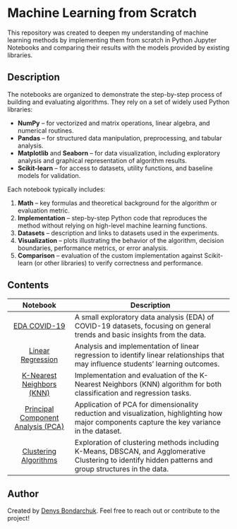 # Machine Learning from Scratch

This repository was created to deepen my understanding of machine learning methods by implementing them from scratch in Python Jupyter Notebooks and comparing their results with the models provided by existing libraries.

## Description

The notebooks are organized to demonstrate the step-by-step process of building and evaluating algorithms. They rely on a set of widely used Python libraries:

- **NumPy** – for vectorized and matrix operations, linear algebra, and numerical routines.
- **Pandas** – for structured data manipulation, preprocessing, and tabular analysis.
- **Matplotlib** and **Seaborn** – for data visualization, including exploratory analysis and graphical representation of algorithm results.
- **Scikit-learn** – for access to datasets, utility functions, and baseline models for validation.

Each notebook typically includes:

1. **Math** – key formulas and theoretical background for the algorithm or evaluation metric.
2. **Implementation** – step-by-step Python code that reproduces the method without relying on high-level machine learning functions.
3. **Datasets** – description and links to datasets used in the experiments.
4. **Visualization** – plots illustrating the behavior of the algorithm, decision boundaries, performance metrics, or error analysis.
5. **Comparison** – evaluation of the custom implementation against Scikit-learn (or other libraries) to verify correctness and performance.

## Contents

| Notebook | Description |
|:--------:|-------------|
| [EDA COVID-19](notebooks/01_eda_covid19.ipynb) | A small exploratory data analysis (EDA) of COVID-19 datasets, focusing on general trends and basic insights from the data. |
| [Linear Regression](notebooks/02_linear_regression.ipynb) | Analysis and implementation of linear regression to identify linear relationships that may influence students’ learning outcomes. |
| [K-Nearest Neighbors (KNN)](notebooks/03_knn.ipynb) | Implementation and evaluation of the K-Nearest Neighbors (KNN) algorithm for both classification and regression tasks. |
| [Principal Component Analysis (PCA)](notebooks/04_pca.ipynb) | Application of PCA for dimensionality reduction and visualization, highlighting how major components capture the key variance in the dataset. |
| [Clustering Algorithms](notebooks/05_clustering.ipynb) | Exploration of clustering methods including K-Means, DBSCAN, and Agglomerative Clustering to identify hidden patterns and group structures in the data. |

## Author

Created by [Denys Bondarchuk](https://github.com/thejvdev). Feel free to reach out or contribute to the project!
